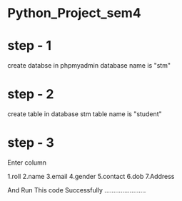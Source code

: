 # Python_Project_sem4

# step - 1
create databse in phpmyadmin 
database name is "stm"

# step - 2
create table in database stm
table name is "student"

# step - 3

Enter column 

1.roll
2.name
3.email
4.gender
5.contact
6.dob
7.Address

And Run This code Successfully .......................
